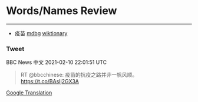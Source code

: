 
# Words/Names Review
___
- 疫苗 [mdbg](https://www.mdbg.net/chinese/dictionary?page=worddict&wdrst=0&wdqb=疫苗) [wiktionary](https://en.wiktionary.org/wiki/疫苗)
### Tweet
BBC News 中文 2021-02-10 22:01:51 UTC
> RT @bbcchinese: 疫苗的抗疫之路并非一帆风顺。https://t.co/BAsIj2GX3A

[Google Translation](https://translate.google.com/?hi=en&tab=TT&sl=zh-CN&tl=en&op=translate&text=RT+%40bbcchinese%3A+%E7%96%AB%E8%8B%97%E7%9A%84%E6%8A%97%E7%96%AB%E4%B9%8B%E8%B7%AF%E5%B9%B6%E9%9D%9E%E4%B8%80%E5%B8%86%E9%A3%8E%E9%A1%BA%E3%80%82https%3A%2F%2Ft.co%2FBAsIj2GX3A)
